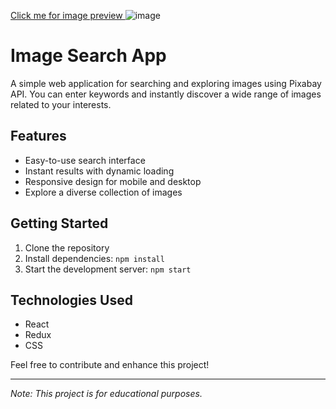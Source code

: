 [Click me for image preview ](https://i.imgur.com/hw2Y0hu.png)
![image](https://github.com/carlosgits/curriculum/assets/122765151/bfd8e2c0-0167-4434-aba4-ef090452b212)
# Image Search App

A simple web application for searching and exploring images using Pixabay API. You can enter keywords and instantly discover a wide range of images related to your interests.

## Features

- Easy-to-use search interface
- Instant results with dynamic loading
- Responsive design for mobile and desktop
- Explore a diverse collection of images

## Getting Started

1. Clone the repository
2. Install dependencies: `npm install`
3. Start the development server: `npm start`

## Technologies Used

- React
- Redux
- CSS

Feel free to contribute and enhance this project!

---

*Note: This project is for educational purposes.*


